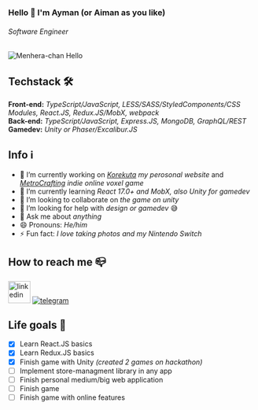 ### Hello 👋 I'm Ayman (or Aiman as you like)
###### *Software Engineer*

![Menhera-chan Hello](https://i.pinimg.com/originals/03/1d/1c/031d1c30843683ff843a9fd52b5b5796.png)

## Techstack 🛠
**Front-end:** *TypeScript/JavaScript, LESS/SASS/StyledComponents/CSS Modules, React.JS, Redux.JS/MobX, webpack*  
**Back-end:** *TypeScript/JavaScript, Express.JS, MongoDB, GraphQL/REST*  
**Gamedev:** *Unity or Phaser/Excalibur.JS*

## Info ℹ️
- 🔭 I’m currently working on *[Korekuta](https://korekuta.ru) my perosonal website* and *[MetroCrafting](https://metrocrafting.korekuta.ru) indie online voxel game*
- 🌱 I’m currently learning *React 17.0+ and MobX, also Unity for gamedev*
- 👯 I’m looking to collaborate on *the game on unity*
- 🤔 I’m looking for help with *design or gamedev* 😅
- 💬 Ask me about *anything*
- 😄 Pronouns: *He/him*
- ⚡ Fun fact: *I love taking photos and my Nintendo Switch*

## How to reach me 📪
[<img src="https://img.icons8.com/android/45/0077b5/linkedin.png" alt='linkedin' height='45'>](https://www.linkedin.com/in/aymandev/) [<img src="https://img.icons8.com/ios-filled/50/0088CC/telegram-app.png" alt="telegram">](http://t.me/AymanDev) 


## Life goals 📝
- [X] Learn React.JS basics
- [X] Learn Redux.JS basics
- [X] Finish game with Unity *(created 2 games on hackathon)*
- [ ] Implement store-managment library in any app
- [ ] Finish personal medium/big web application
- [ ] Finish game
- [ ] Finish game with online features
